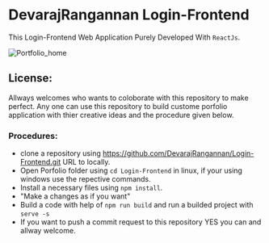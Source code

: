 # DevarajRangannan Login-Frontend
  This Login-Frontend Web Application Purely Developed With `ReactJs`.
  
![Portfolio_home](https://deva-rangan-test.s3.ap-south-1.amazonaws.com/Login-Frontend.png)

## License:
  Allways welcomes who wants to coloborate with this repository to make perfect. Any one can use this repository to build custome porfolio application with thier creative ideas and the procedure given below.

### Procedures:
  * clone a repository using https://github.com/DevarajRangannan/Login-Frontend.git URL to locally.
  * Open Porfolio folder using `cd Login-Frontend` in linux, if your using windows use the repective commands.
  * Install a necessary files using `npm install`.
  * "Make a changes as if you want"
  * Build a code with help of `npm run build` and run a builded project with `serve -s`
  * If you want to push a commit request to this repository YES you can and allway welcome.